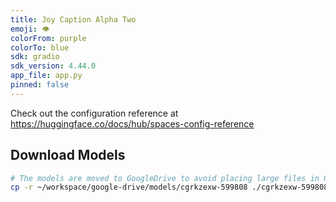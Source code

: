 ```yaml
---
title: Joy Caption Alpha Two
emoji: 👁
colorFrom: purple
colorTo: blue
sdk: gradio
sdk_version: 4.44.0
app_file: app.py
pinned: false
---
```


Check out the configuration reference at https://huggingface.co/docs/hub/spaces-config-reference

## Download Models
```sh
# The models are moved to GoogleDrive to avoid placing large files in GitHub.
cp -r ~/workspace/google-drive/models/cgrkzexw-599808 ./cgrkzexw-599808
```
